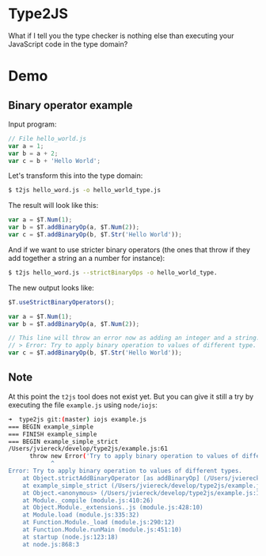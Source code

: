# Type2JS

What if I tell you the type checker is nothing else than executing your JavaScript code in the type domain?

# Demo

## Binary operator example

Input program:

```js
// File hello_world.js
var a = 1;
var b = a + 2;
var c = b + 'Hello World';
```

Let's transform this into the type domain:

```bash
$ t2js hello_word.js -o hello_world_type.js
```

The result will look like this:

```js
var a = $T.Num(1);
var b = $T.addBinaryOp(a, $T.Num(2));
var c = $T.addBinaryOp(b, $T.Str('Hello World'));
```

And if we want to use stricter binary operators (the ones that throw if they
add together a string an a number for instance):

```bash
$ t2js hello_word.js --strictBinaryOps -o hello_world_type.
```

The new output looks like:

```js
$T.useStrictBinaryOperators();

var a = $T.Num(1);
var b = $T.addBinaryOp(a, $T.Num(2));

// This line will throw an error now as adding an integer and a string.
// > Error: Try to apply binary operation to values of different type.
var c = $T.addBinaryOp(b, $T.Str('Hello World'));
```

## Note

At this point the `t2js` tool does not exist yet. But you can give it
still a try by executing the file `example.js` using `node/iojs`:

```bash
➜  type2js git:(master) iojs example.js
=== BEGIN example_simple
=== FINISH example_simple
=== BEGIN example_simple_strict
/Users/jviereck/develop/type2js/example.js:61
      throw new Error('Try to apply binary operation to values of different ty
            ^
Error: Try to apply binary operation to values of different types.
    at Object.strictAddBinaryOperator [as addBinaryOp] (/Users/jviereck/develop/type2js/example.js:61:13)
    at example_simple_strict (/Users/jviereck/develop/type2js/example.js:107:14)
    at Object.<anonymous> (/Users/jviereck/develop/type2js/example.js:114:1)
    at Module._compile (module.js:410:26)
    at Object.Module._extensions..js (module.js:428:10)
    at Module.load (module.js:335:32)
    at Function.Module._load (module.js:290:12)
    at Function.Module.runMain (module.js:451:10)
    at startup (node.js:123:18)
    at node.js:868:3
```
